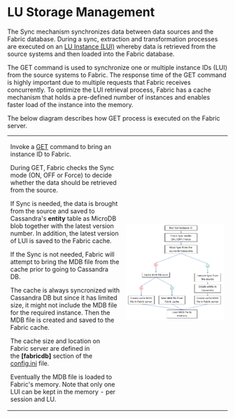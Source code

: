 # LU Storage Management

The Sync mechanism synchronizes data between data sources and the Fabric database. During a sync, extraction and transformation processes are executed on an [LU Instance (LUI)](/articles/01_fabric_overview/02_fabric_glossary.md#lui) whereby data is retrieved from the source systems and then loaded into the Fabric database.

The GET command is used to synchronize one or multiple instance IDs (LUI) from the source systems to Fabric. The response time of the GET command is highly important due to multiple requests that Fabric receives concurrently. To optimize the LUI retrieval process, Fabric has a cache mechanism that holds a pre-defined number of instances and enables faster load of the instance into the memory. 

The below diagram describes how GET process is executed on the Fabric server.

<table>
<tbody>
<tr>
<td width="400pxl">
<p><span class="md-plain md-expand">Invoke a&nbsp;<span class="md-meta-i-c  md-link"><a spellcheck="false" href="/articles/02_fabric_architecture/04_fabric_commands.md#get-lui-commands"><span class="md-plain">GET</span></a></span> command to bring an instance ID to Fabric.&nbsp;</span></p>
<p><span class="md-plain md-expand">During GET, Fabric checks the Sync mode (ON, OFF or Force) to decide whether the data should be retrieved from the source. </span></p>
<p><span class="md-plain md-expand">If Sync is needed, the data is brought from the source and saved to Cassandra's&nbsp;<span class="md-pair-s "><strong><span class="md-plain">entity</span></strong></span> table as MicroDB blob together with the latest version number.&nbsp;</span><span class="md-plain md-expand">In addition, the latest version of LUI is saved to the Fabric cache. </span></p>
<p><span class="md-plain md-expand">If the Sync is not needed, Fabric will attempt to bring the MDB file from the cache prior to going to Cassandra DB.&nbsp;</span></p>
<p><span class="md-plain md-expand">The cache is always syncronized with Cassandra DB but since it has limited size, it might not include the MDB file for the required instance. Then the MDB file is created and saved to the Fabric cache.</span></p>
<p><span class="md-plain md-expand">The cache size and location on Fabric server are defined in the&nbsp;<strong>[fabricdb]</strong> section of the <a href="TO_DO">config.ini</a> file.</span></p>
<p><span class="md-plain md-expand">Eventually the MDB file is loaded to Fabric's memory. Note that only one LUI can be kept in the memory - per session and LU.</span></p>
</td>
<td width="500pxl"><img src="images/32_01_diagram.PNG" alt="Storage" /></td>
</tr>
</tbody>
</table>






